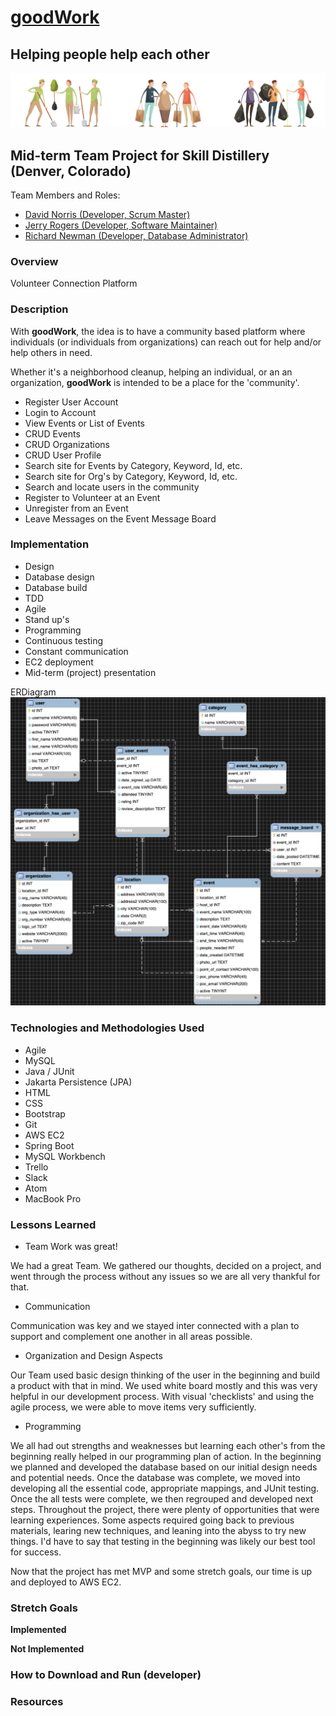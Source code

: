 #  [goodWork](http://18.190.114.201:8080/GoodWork/index.do)
## Helping people help each other
![Image description](GoodWork/src/main/webapp/css/volunteer.png)

## Mid-term Team Project for Skill Distillery (Denver, Colorado)

Team Members and Roles:

* [David Norris (Developer, Scrum Master)](https://www.linkedin.com/in/david-norris-354697198/) 
* [Jerry Rogers (Developer, Software Maintainer)](https://www.linkedin.com/in/jerryrogersjr/)
* [Richard Newman (Developer, Database Administrator)](https://www.linkedin.com/in/richard-n-01730b193/)

### Overview

Volunteer Connection Platform

### Description

With **goodWork**, the idea is to have a community based platform
where individuals (or individuals from organizations) can reach
out for help and/or help others in need.

Whether it's a neighborhood cleanup, helping an individual, or an
an organization, **goodWork** is intended to be a place for the
'community'.

* Register User Account
* Login to Account
* View Events or List of Events
* CRUD Events
* CRUD Organizations
* CRUD User Profile
* Search site for Events by Category, Keyword, Id, etc.
* Search site for Org's by Category, Keyword, Id, etc.
* Search and locate users in the community
* Register to Volunteer at an Event
* Unregister from an Event
* Leave Messages on the Event Message Board

### Implementation

* Design
* Database design
* Database build
* TDD
* Agile
* Stand up's
* Programming
* Continuous testing
* Constant communication
* EC2 deployment
* Mid-term (project) presentation

ERDiagram
![Image description](GoodWork/src/main/webapp/css/modelDB.jpg)

### Technologies and Methodologies Used

* Agile
* MySQL
* Java / JUnit
* Jakarta Persistence (JPA)
* HTML
* CSS
* Bootstrap
* Git
* AWS EC2
* Spring Boot
* MySQL Workbench
* Trello
* Slack
* Atom
* MacBook Pro

### Lessons Learned

* Team Work was great!

We had a great Team. We gathered our thoughts, decided on a project,
and went through the process without any issues so we are all very
thankful for that.

* Communication

Communication was key and we stayed inter connected with a plan to
support and complement one another in all areas possible.

* Organization and Design Aspects

Our Team used basic design thinking of the user in the beginning
and build a product with that in mind. We used white board mostly
and this was very helpful in our development process. With visual
'checklists' and using the agile process, we were able to move
items very sufficiently.

* Programming

We all had out strengths and weaknesses but learning each other's
from the beginning really helped in our programming plan of
action. In the beginning we planned and developed the database
based on our initial design needs and potential needs. Once the
database was complete, we moved into developing all the essential
code, appropriate mappings, and JUnit testing. Once the all tests
were complete, we then regrouped and developed next steps. Throughout
the project, there were plenty of opportunities that were learning
experiences. Some aspects required going back to previous materials,
learing new techniques, and leaning into the abyss to try new things.
I'd have to say that testing in the beginning was likely our best
tool for success.

Now that the project has met MVP and some stretch goals, our time
is up and deployed to AWS EC2.


### Stretch Goals

 **Implemented**



 **Not Implemented**



### How to Download and Run (developer)



### Resources
